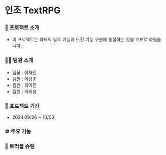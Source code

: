 # 인조 TextRPG


### 📑 프로젝트 소개
- 이 프로젝트는 과제의 필수 기능과 도전 기능 구현에 충실하는 것을 목표로 하였습니다.


### 🦸‍♂️ 팀원 소개
- 팀장 : 이재민
- 팀원 : 이상운
- 팀원 : 최어진
- 팀원 : 이지윤


### 📅 프로젝트 기간
- 2024.09/26 ~ 10/03


### ⚙ 주요 기능



### 🤔 트러블 슈팅
